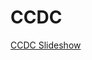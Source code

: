 # CCDC


[CCDC Slideshow](https://49thsecuritydivision.github.io/slideshows/2017/02-Friday-Nights/06-CCDC)
